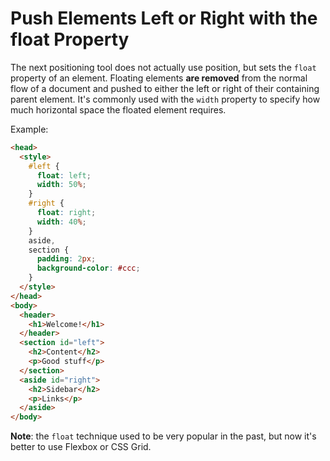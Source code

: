 # Push Elements Left or Right with the float Property

The next positioning tool does not actually use position, but sets the `float` property of an element. Floating elements **are removed** from the normal flow of a document and pushed to either the left or right of their containing parent element.
It's commonly used with the `width` property to specify how much horizontal space the floated element requires.

Example:

```html
<head>
  <style>
    #left {
      float: left;
      width: 50%;
    }
    #right {
      float: right;
      width: 40%;
    }
    aside,
    section {
      padding: 2px;
      background-color: #ccc;
    }
  </style>
</head>
<body>
  <header>
    <h1>Welcome!</h1>
  </header>
  <section id="left">
    <h2>Content</h2>
    <p>Good stuff</p>
  </section>
  <aside id="right">
    <h2>Sidebar</h2>
    <p>Links</p>
  </aside>
</body>
```

**Note**: the `float` technique used to be very popular in the past, but now it's better to use Flexbox or CSS Grid.
